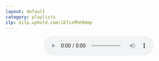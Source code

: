 ```yaml
---
layout: default
category: playlists
ilp: $ilp.uphold.com/iEfixMhH9dmp
---
```


<center>
    <div class="music_player" id="player">
        <img src="" alt="" />
        <audio src="" id="" controls></audio>
        <div id="playlist" />
    </div>
</center>
<script>
    var player = document.getElementById('player');
    var cover = player.querySelector('img');
    var audio = player.querySelector('audio');
    function openPopout(){
        audio.pause();
        window.open(
            "{{page.url | absolute_url }}",
            "PlaylistPlayer",
            "resizable=no,scrollbars,status,width=300,height="+player.offsetHeight
        ).focus()
    }
    function addMessage(content){
        var message = document.createElement("div");
        message.style.cssText = 'font-size: 60%';
        message.innerHTML = content;
        var playlist = document.querySelector('#playlist');
        player.insertBefore(message, playlist);
        var newHeight = player.offsetHeight + message.offsetHeight;
        player.style.height = newHeight + 'px';
    }
    function playTrack(track) {
        console.log('playing: ' + track.title)
        cover.src = track.cover;
        cover.alt = track.title;
        audio.src = track.mp3;
        audio.id = track.title;
        if (audio.paused || !audio.currentTime) {
            audio.play();
        }
    }
    function clearPlaylistStyles(){
        document.querySelector('header').remove();
        document.querySelector('footer').remove();
        document.querySelector('.page-content').style.padding = 0;
        document.querySelector('body').style.padding = 0;
        document.querySelector('.wrapper').style.padding = 0;
        document.querySelector('.page-content').style.margin = 0;
        document.querySelector('body').style.overflow = 'hidden';
        document.querySelector('html').style.overflow = 'hidden';
    }
    function doMonetise(){
        if (document.monetization) {
            addMessage("If you're enjoying this playlist you can <a href='{{page.url | absolute_url }}' target='PlaylistPlayer' onclick='openPopout(); return false;' title='This link will create a new window or will re-use an already opened one'>popout the player</a>");
        } else {
            addMessage("If you like this track, consider using <a href='https://coil.com'>Coil</a> to support it.");
        }
    }
    function renderPlaylist(tracks){
        // TODO: style the list, alternate colours
        var container = document.querySelector('#playlist');
        var playlist = document.createElement("ul")
        container.appendChild(playlist);
        for (let i = 0; i < tracks.length; i++) {
            var entry = document.createElement("li");
            var play = document.createElement("button");
            play.onclick = function(){
                playTrack(tracks[i].track);
            }
            play.innerHTML = "play";
            entry.appendChild(play);
            content = ' | ';
            entry.appendChild(document.createTextNode(content));
            var link = document.createElement("a");
            link.href =  tracks[i].post;
            link.appendChild(document.createTextNode(tracks[i].track.title));
            entry.appendChild(link);
            playlist.appendChild(entry);
        }
        var newHeight = player.offsetHeight + container.offsetHeight + 10;
        player.appendChild(container)
        player.setAttribute('style', 'height:' + newHeight + 'px');
    }
    var position = 0;
    var tracks = [{% for page in site.posts %}
    {% if page.track %}
    {
        "track": {{ page.track | jsonify }},
        "post": {{ page.url  | jsonify }}
    }{% unless forloop.last %}, {% endunless %}
    {% endif %}
    {% endfor %}]
    console.log(tracks);
    audio.addEventListener('ended', (event) => {
        position += 1;
        if (position >= tracks.length) { position = 0 };
        console.log('Up next: ' + tracks[position].track.title);
        playTrack(tracks[position].track);
    });

    window.setTimeout(function(event){
        if (document.documentElement.clientWidth <= 330){
            clearPlaylistStyles();
        } else {
            doMonetise();
        }
        renderPlaylist(tracks);
        playTrack(tracks[position].track);
    }, 5
    )
</script>
